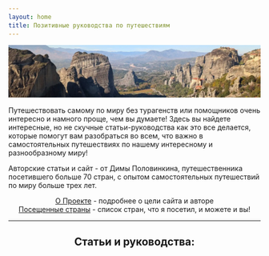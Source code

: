```yaml
---
layout: home
title: Позитивные руководства по путешествиям
---
```


![Meteora in Greece](pictures/meteora_main.webp)

Путешествовать самому по миру без турагенств или помощников очень интересно и намного проще, чем вы думаете! Здесь вы найдете интересные, но не скучные статьи-руководства как это все делается, которые помогут вам разобраться во всем, что важно в самостоятельных путешествиях по нашему интересному и разнообразному миру!

Авторские статьи и сайт - от Димы Половинкина, путешественника посетившего больше 70 стран, с опытом самостоятельных путешествий по миру больше трех лет.

<div align="center">
<a href="about">О Проекте</a> - подробнее о цели сайта и авторе<br>
<a href="countries">Посещенные страны</a> - список стран, что я посетил, и можете и вы!
</div>


---
<div align="center">
<h2>Статьи и руководства:</h2>
</div>